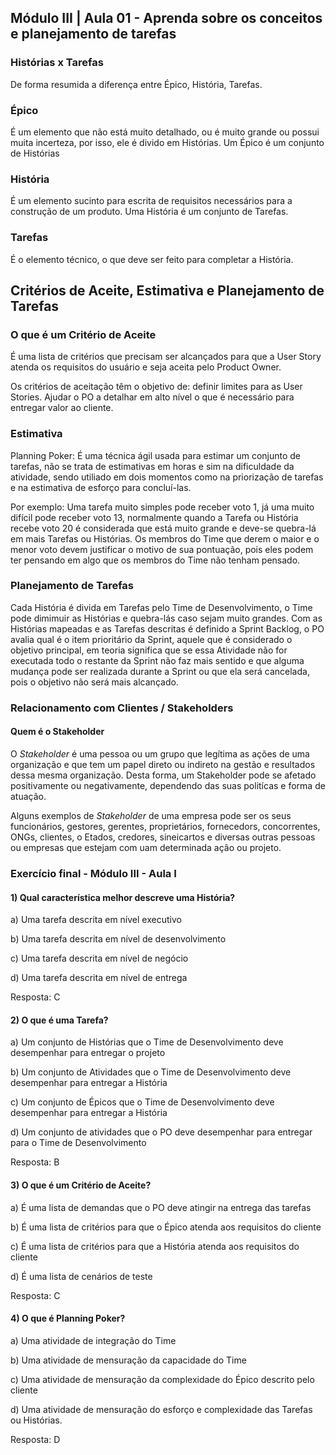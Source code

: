 ## Módulo III | Aula 01 - Aprenda sobre os conceitos e planejamento de tarefas

### Histórias x Tarefas
De forma resumida a diferença entre Épico, História, Tarefas.

### Épico
É um elemento que não está muito detalhado, ou é muito grande ou possui muita incerteza, por isso, ele é divido em Histórias. Um Épico é um conjunto de Histórias

### História
É um elemento sucinto para escrita de requisitos necessários para a construção de um produto. Uma História é um conjunto de Tarefas.

### Tarefas
É o elemento técnico, o que deve ser feito para completar a História.

## Critérios de Aceite, Estimativa e Planejamento de Tarefas
### O que é um Critério de Aceite
É uma lista de critérios que precisam ser alcançados para que a User Story atenda os requisitos do usuário e seja aceita pelo Product Owner. 

Os critérios de aceitação têm o objetivo de: definir limites para as User Stories. Ajudar o PO a detalhar em alto nível o que é necessário para entregar valor ao cliente.

### Estimativa
Planning Poker: É uma técnica ágil usada para estimar um conjunto de tarefas, não se trata de estimativas em horas e sim na dificuldade da atividade, sendo utiliado em dois momentos como na priorização de tarefas e na estimativa de esforço para concluí-las.

Por exemplo: Uma tarefa muito simples pode receber voto 1, já uma muito difícil pode receber voto 13, normalmente quando a Tarefa ou História recebe voto 20 é considerada que está muito grande e deve-se quebra-lá em mais Tarefas ou Histórias. Os membros do Time que derem o maior e o menor voto devem justificar o motivo de sua pontuação, pois eles podem ter pensando em algo que os membros do Time não tenham pensado.

### Planejamento de Tarefas
Cada História é divida em Tarefas pelo Time de Desenvolvimento, o Time pode dimimuir as Histórias e quebra-lás caso sejam muito grandes. Com as Histórias mapeadas e as Tarefas descritas é definido a Sprint Backlog, o PO avalia qual é o item prioritário da Sprint, aquele que é considerado o objetivo principal, em teoria significa que se essa Atividade não for executada todo o restante da Sprint não faz mais sentido e que alguma mudança pode ser realizada durante a Sprint ou que ela será cancelada, pois o objetivo não será mais alcançado.

### Relacionamento com Clientes / Stakeholders
#### Quem é o Stakeholder
O *Stakeholder* é uma pessoa ou um grupo que legítima as ações de uma organização e que tem um papel direto ou indireto na gestão e resultados dessa mesma organização. Desta forma, um Stakeholder pode se afetado positivamente ou negativamente, dependendo das suas politícas e forma de atuação.

Alguns exemplos de *Stakeholder* de uma empresa pode ser os seus funcionários, gestores, gerentes, proprietários, fornecedors, concorrentes, ONGs, clientes, o Etados, credores, sineicartos e diversas outras pessoas ou empresas que estejam com uam determinada ação ou projeto.

### Exercício final - Módulo III - Aula I
#### 1) Qual característica melhor descreve uma História?

a) Uma tarefa descrita em nível executivo

b) Uma tarefa descrita em nível de desenvolvimento

c) Uma tarefa descrita em nível de negócio

d) Uma tarefa descrita em nível de entrega

Resposta: C

#### 2) O que é uma Tarefa?

a) Um conjunto de Histórias que o Time de Desenvolvimento deve desempenhar para entregar o projeto

b) Um conjunto de Atividades que o Time de Desenvolvimento deve desempenhar para entregar a História

c) Um conjunto de Épicos que o Time de Desenvolvimento deve desempenhar para entregar a História

d) Um conjunto de atividades que o PO deve desempenhar para entregar para o Time de Desenvolvimento

Resposta: B

#### 3) O que é um Critério de Aceite?

a) É uma lista de demandas que o PO deve atingir na entrega das tarefas

b) É uma lista de critérios para que o Épico atenda aos requisitos do cliente

c) É uma lista de critérios para que a História atenda aos requisitos do cliente

d) É uma lista de cenários de teste

Resposta: C

#### 4) O que é Planning Poker?

a) Uma atividade de integração do Time

b) Uma atividade de mensuração da capacidade do Time

c) Uma atividade de mensuração da complexidade do Épico descrito pelo cliente

d) Uma atividade de mensuração do esforço e complexidade das Tarefas ou Histórias.

Resposta: D